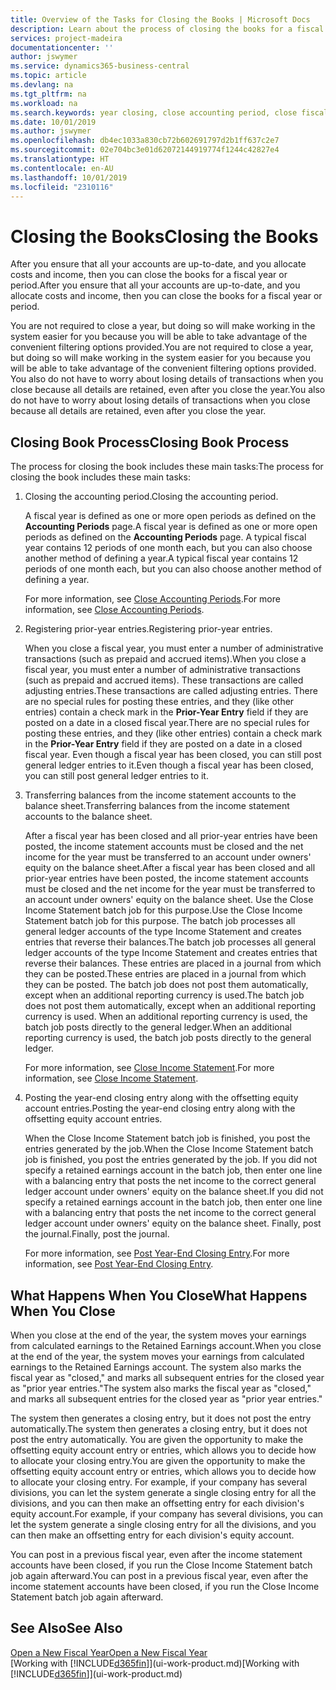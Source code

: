 ```yaml
---
title: Overview of the Tasks for Closing the Books | Microsoft Docs
description: Learn about the process of closing the books for a fiscal year or period, and what happens after you close at the end of a year.
services: project-madeira
documentationcenter: ''
author: jswymer
ms.service: dynamics365-business-central
ms.topic: article
ms.devlang: na
ms.tgt_pltfrm: na
ms.workload: na
ms.search.keywords: year closing, close accounting period, close fiscal year, bank account detailed trial balance
ms.date: 10/01/2019
ms.author: jswymer
ms.openlocfilehash: db4ec1033a830cb72b602691797d2b1ff637c2e7
ms.sourcegitcommit: 02e704bc3e01d62072144919774f1244c42827e4
ms.translationtype: HT
ms.contentlocale: en-AU
ms.lasthandoff: 10/01/2019
ms.locfileid: "2310116"
---
```

# <a name="closing-the-books"></a><span data-ttu-id="41b92-103">Closing the Books</span><span class="sxs-lookup"><span data-stu-id="41b92-103">Closing the Books</span></span>
<span data-ttu-id="41b92-104">After you ensure that all your accounts are up-to-date, and you allocate costs and income, then you can close the books for a fiscal year or period.</span><span class="sxs-lookup"><span data-stu-id="41b92-104">After you ensure that all your accounts are up-to-date, and you allocate costs and income, then you can close the books for a fiscal year or period.</span></span>

<span data-ttu-id="41b92-105">You are not required to close a year, but doing so will make working in the system easier for you because you will be able to take advantage of the convenient filtering options provided.</span><span class="sxs-lookup"><span data-stu-id="41b92-105">You are not required to close a year, but doing so will make working in the system easier for you because you will be able to take advantage of the convenient filtering options provided.</span></span> <span data-ttu-id="41b92-106">You also do not have to worry about losing details of transactions when you close because all details are retained, even after you close the year.</span><span class="sxs-lookup"><span data-stu-id="41b92-106">You also do not have to worry about losing details of transactions when you close because all details are retained, even after you close the year.</span></span>

## <a name="closing-book-process"></a><span data-ttu-id="41b92-107">Closing Book Process</span><span class="sxs-lookup"><span data-stu-id="41b92-107">Closing Book Process</span></span>
<span data-ttu-id="41b92-108">The process for closing the book includes these main tasks:</span><span class="sxs-lookup"><span data-stu-id="41b92-108">The process for closing the book includes these main tasks:</span></span>

1. <span data-ttu-id="41b92-109">Closing the accounting period.</span><span class="sxs-lookup"><span data-stu-id="41b92-109">Closing the accounting period.</span></span>

    <span data-ttu-id="41b92-110">A fiscal year is defined as one or more open periods as defined on the **Accounting Periods** page.</span><span class="sxs-lookup"><span data-stu-id="41b92-110">A fiscal year is defined as one or more open periods as defined on the **Accounting Periods** page.</span></span> <span data-ttu-id="41b92-111">A typical fiscal year contains 12 periods of one month each, but you can also choose another method of defining a year.</span><span class="sxs-lookup"><span data-stu-id="41b92-111">A typical fiscal year contains 12 periods of one month each, but you can also choose another method of defining a year.</span></span>

    <span data-ttu-id="41b92-112">For more information, see [Close Accounting Periods](year-close-account-periods.md).</span><span class="sxs-lookup"><span data-stu-id="41b92-112">For more information, see [Close Accounting Periods](year-close-account-periods.md).</span></span>
2. <span data-ttu-id="41b92-113">Registering prior-year entries.</span><span class="sxs-lookup"><span data-stu-id="41b92-113">Registering prior-year entries.</span></span>

    <span data-ttu-id="41b92-114">When you close a fiscal year, you must enter a number of administrative transactions (such as prepaid and accrued items).</span><span class="sxs-lookup"><span data-stu-id="41b92-114">When you close a fiscal year, you must enter a number of administrative transactions (such as prepaid and accrued items).</span></span> <span data-ttu-id="41b92-115">These transactions are called adjusting entries.</span><span class="sxs-lookup"><span data-stu-id="41b92-115">These transactions are called adjusting entries.</span></span> <span data-ttu-id="41b92-116">There are no special rules for posting these entries, and they (like other entries) contain a check mark in the **Prior-Year Entry** field if they are posted on a date in a closed fiscal year.</span><span class="sxs-lookup"><span data-stu-id="41b92-116">There are no special rules for posting these entries, and they (like other entries) contain a check mark in the **Prior-Year Entry** field if they are posted on a date in a closed fiscal year.</span></span> <span data-ttu-id="41b92-117">Even though a fiscal year has been closed, you can still post general ledger entries to it.</span><span class="sxs-lookup"><span data-stu-id="41b92-117">Even though a fiscal year has been closed, you can still post general ledger entries to it.</span></span>
3. <span data-ttu-id="41b92-118">Transferring balances from the income statement accounts to the balance sheet.</span><span class="sxs-lookup"><span data-stu-id="41b92-118">Transferring balances from the income statement accounts to the balance sheet.</span></span>

    <span data-ttu-id="41b92-119">After a fiscal year has been closed and all prior-year entries have been posted, the income statement accounts must be closed and the net income for the year must be transferred to an account under owners' equity on the balance sheet.</span><span class="sxs-lookup"><span data-stu-id="41b92-119">After a fiscal year has been closed and all prior-year entries have been posted, the income statement accounts must be closed and the net income for the year must be transferred to an account under owners' equity on the balance sheet.</span></span> <span data-ttu-id="41b92-120">Use the Close Income Statement batch job for this purpose.</span><span class="sxs-lookup"><span data-stu-id="41b92-120">Use the Close Income Statement batch job for this purpose.</span></span> <span data-ttu-id="41b92-121">The batch job processes all general ledger accounts of the type Income Statement and creates entries that reverse their balances.</span><span class="sxs-lookup"><span data-stu-id="41b92-121">The batch job processes all general ledger accounts of the type Income Statement and creates entries that reverse their balances.</span></span> <span data-ttu-id="41b92-122">These entries are placed in a journal from which they can be posted.</span><span class="sxs-lookup"><span data-stu-id="41b92-122">These entries are placed in a journal from which they can be posted.</span></span> <span data-ttu-id="41b92-123">The batch job does not post them automatically, except when an additional reporting currency is used.</span><span class="sxs-lookup"><span data-stu-id="41b92-123">The batch job does not post them automatically, except when an additional reporting currency is used.</span></span> <span data-ttu-id="41b92-124">When an additional reporting currency is used, the batch job posts directly to the general ledger.</span><span class="sxs-lookup"><span data-stu-id="41b92-124">When an additional reporting currency is used, the batch job posts directly to the general ledger.</span></span>

    <span data-ttu-id="41b92-125">For more information, see [Close Income Statement](year-close-income-statement.md).</span><span class="sxs-lookup"><span data-stu-id="41b92-125">For more information, see [Close Income Statement](year-close-income-statement.md).</span></span>
4. <span data-ttu-id="41b92-126">Posting the year-end closing entry along with the offsetting equity account entries.</span><span class="sxs-lookup"><span data-stu-id="41b92-126">Posting the year-end closing entry along with the offsetting equity account entries.</span></span>

    <span data-ttu-id="41b92-127">When the Close Income Statement batch job is finished, you post the entries generated by the job.</span><span class="sxs-lookup"><span data-stu-id="41b92-127">When the Close Income Statement batch job is finished, you post the entries generated by the job.</span></span> <span data-ttu-id="41b92-128">If you did not specify a retained earnings account in the batch job, then enter one line with a balancing entry that posts the net income to the correct general ledger account under owners' equity on the balance sheet.</span><span class="sxs-lookup"><span data-stu-id="41b92-128">If you did not specify a retained earnings account in the batch job, then enter one line with a balancing entry that posts the net income to the correct general ledger account under owners' equity on the balance sheet.</span></span> <span data-ttu-id="41b92-129">Finally, post the journal.</span><span class="sxs-lookup"><span data-stu-id="41b92-129">Finally, post the journal.</span></span>

    <span data-ttu-id="41b92-130">For more information, see [Post Year-End Closing Entry](year-how-post-year-end-close-entry.md).</span><span class="sxs-lookup"><span data-stu-id="41b92-130">For more information, see [Post Year-End Closing Entry](year-how-post-year-end-close-entry.md).</span></span>

## <a name="what-happens-when-you-close"></a><span data-ttu-id="41b92-131">What Happens When You Close</span><span class="sxs-lookup"><span data-stu-id="41b92-131">What Happens When You Close</span></span>
<span data-ttu-id="41b92-132">When you close at the end of the year, the system moves your earnings from calculated earnings to the Retained Earnings account.</span><span class="sxs-lookup"><span data-stu-id="41b92-132">When you close at the end of the year, the system moves your earnings from calculated earnings to the Retained Earnings account.</span></span> <span data-ttu-id="41b92-133">The system also marks the fiscal year as "closed," and marks all subsequent entries for the closed year as "prior year entries."</span><span class="sxs-lookup"><span data-stu-id="41b92-133">The system also marks the fiscal year as "closed," and marks all subsequent entries for the closed year as "prior year entries."</span></span>

<span data-ttu-id="41b92-134">The system then generates a closing entry, but it does not post the entry automatically.</span><span class="sxs-lookup"><span data-stu-id="41b92-134">The system then generates a closing entry, but it does not post the entry automatically.</span></span> <span data-ttu-id="41b92-135">You are given the opportunity to make the offsetting equity account entry or entries, which allows you to decide how to allocate your closing entry.</span><span class="sxs-lookup"><span data-stu-id="41b92-135">You are given the opportunity to make the offsetting equity account entry or entries, which allows you to decide how to allocate your closing entry.</span></span> <span data-ttu-id="41b92-136">For example, if your company has several divisions, you can let the system generate a single closing entry for all the divisions, and you can then make an offsetting entry for each division's equity account.</span><span class="sxs-lookup"><span data-stu-id="41b92-136">For example, if your company has several divisions, you can let the system generate a single closing entry for all the divisions, and you can then make an offsetting entry for each division's equity account.</span></span>

<span data-ttu-id="41b92-137">You can post in a previous fiscal year, even after the income statement accounts have been closed, if you run the Close Income Statement batch job again afterward.</span><span class="sxs-lookup"><span data-stu-id="41b92-137">You can post in a previous fiscal year, even after the income statement accounts have been closed, if you run the Close Income Statement batch job again afterward.</span></span>

## <a name="see-also"></a><span data-ttu-id="41b92-138">See Also</span><span class="sxs-lookup"><span data-stu-id="41b92-138">See Also</span></span>
[<span data-ttu-id="41b92-139">Open a New Fiscal Year</span><span class="sxs-lookup"><span data-stu-id="41b92-139">Open a New Fiscal Year</span></span>](finance-how-open-new-fiscal-year.md)  
<span data-ttu-id="41b92-140">[Working with [!INCLUDE[d365fin](includes/d365fin_md.md)]](ui-work-product.md)</span><span class="sxs-lookup"><span data-stu-id="41b92-140">[Working with [!INCLUDE[d365fin](includes/d365fin_md.md)]](ui-work-product.md)</span></span>

